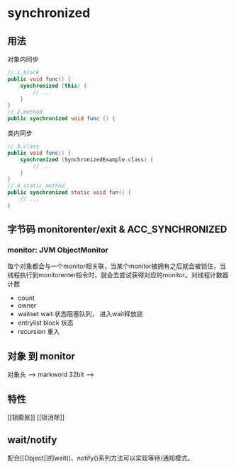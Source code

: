# synchronized
## 用法
对象内同步
```java
// 1.block
public void func() {
    synchronized (this) {
        // ...
    }
}
// 2.method
public synchronized void func () {

```

类内同步
```java
// 3.class
public void func() {
    synchronized (SynchronizedExample.class) {
        // ...
    }
}
// 4.static method
public synchronized static void fun() {
    // ...
}

```



## 字节码 monitorenter/exit & ACC_SYNCHRONIZED

### monitor: JVM ObjectMonitor
每个对象都会与一个monitor相关联，当某个monitor被拥有之后就会被锁住，当线程执行到monitorenter指令时，就会去尝试获得对应的monitor。对线程计数器计数
- count
- owner
- waitset wait 状态阻塞队列， 进入wait释放锁
- entrylist block 状态
- recursion 重入

## 对象 到 monitor
对象头 --> markword 32bit -->


## 特性
[[锁膨胀]]
[[锁消除]]

## wait/notify
配合[[Object]]的wait()、notify()系列方法可以实现等待/通知模式。